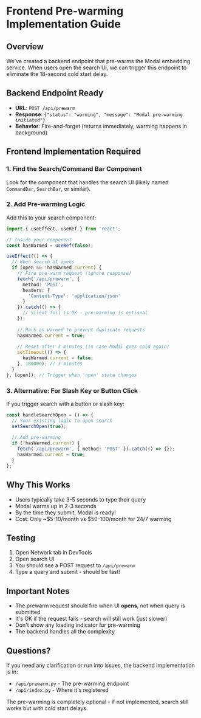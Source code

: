 # Frontend Pre-warming Implementation Guide

## Overview
We've created a backend endpoint that pre-warms the Modal embedding service. When users open the search UI, we can trigger this endpoint to eliminate the 18-second cold start delay.

## Backend Endpoint Ready
- **URL**: `POST /api/prewarm`
- **Response**: `{"status": "warming", "message": "Modal pre-warming initiated"}`
- **Behavior**: Fire-and-forget (returns immediately, warming happens in background)

## Frontend Implementation Required

### 1. Find the Search/Command Bar Component
Look for the component that handles the search UI (likely named `CommandBar`, `SearchBar`, or similar).

### 2. Add Pre-warming Logic
Add this to your search component:

```typescript
import { useEffect, useRef } from 'react';

// Inside your component
const hasWarmed = useRef(false);

useEffect(() => {
  // When search UI opens
  if (open && !hasWarmed.current) {
    // Fire pre-warm request (ignore response)
    fetch('/api/prewarm', { 
      method: 'POST',
      headers: {
        'Content-Type': 'application/json'
      }
    }).catch(() => {
      // Silent fail is OK - pre-warming is optional
    });
    
    // Mark as warmed to prevent duplicate requests
    hasWarmed.current = true;
    
    // Reset after 3 minutes (in case Modal goes cold again)
    setTimeout(() => {
      hasWarmed.current = false;
    }, 180000); // 3 minutes
  }
}, [open]); // Trigger when 'open' state changes
```

### 3. Alternative: For Slash Key or Button Click
If you trigger search with a button or slash key:

```typescript
const handleSearchOpen = () => {
  // Your existing logic to open search
  setSearchOpen(true);
  
  // Add pre-warming
  if (!hasWarmed.current) {
    fetch('/api/prewarm', { method: 'POST' }).catch(() => {});
    hasWarmed.current = true;
  }
};
```

## Why This Works
- Users typically take 3-5 seconds to type their query
- Modal warms up in 2-3 seconds
- By the time they submit, Modal is ready!
- Cost: Only ~$5-10/month vs $50-100/month for 24/7 warming

## Testing
1. Open Network tab in DevTools
2. Open search UI
3. You should see a POST request to `/api/prewarm`
4. Type a query and submit - should be fast!

## Important Notes
- The prewarm request should fire when UI **opens**, not when query is submitted
- It's OK if the request fails - search will still work (just slower)
- Don't show any loading indicator for pre-warming
- The backend handles all the complexity

## Questions?
If you need any clarification or run into issues, the backend implementation is in:
- `/api/prewarm.py` - The pre-warming endpoint
- `/api/index.py` - Where it's registered

The pre-warming is completely optional - if not implemented, search still works but with cold start delays.